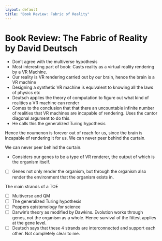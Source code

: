 ```yaml
---
layout: default
title: "Book Review: Fabric of Reality"
---
```



# Book Review: The Fabric of Reality by David Deutsch

- Don’t agree with the multiverse hypothesis
- Most interesting part of book: Casts reality as a virtual reality rendering by a VR Machine.
- Our reality is VR rendering carried out by our brain, hence the brain is a VR machine
- Designing a synthetic VR machine is equivalent to knowing all the laws of physics etc
- Deutsch applies the theory of computation to figure out what kind of realities a VR machine can render
- Comes to the conclusion that that there an uncountable infinite number of realities that VR machines are incapable of rendering. Uses the cantor diagonal argument to do this. 
- He calls this the generalized Turing hypothesis 

Hence the noumenon is forever out of reach for us, since the brain is incapable of rendering it for us. 
We can never peer behind the curtain.

We can never peer behind the curtain.
- Considers our genes to be a type of VR renderer, the output of which is the organism itself.
- [ ] Genes not only render the organism, but through the organism also render the environment that the organism exists in.

The main strands of a TOE
- [ ] Multiverse and QM
- [ ] The generalized Turing hypothesis 
- [ ] Poppers epistemology for science
- [ ] Darwin’s theory as modified by Dawkins. Evolution works through genes, not the organism as a whole. Hence survival of the fittest applies at the gene level. 
- [ ] Deutsch says that these 4 strands are interconnected and support each other. Not completely clear to me.
